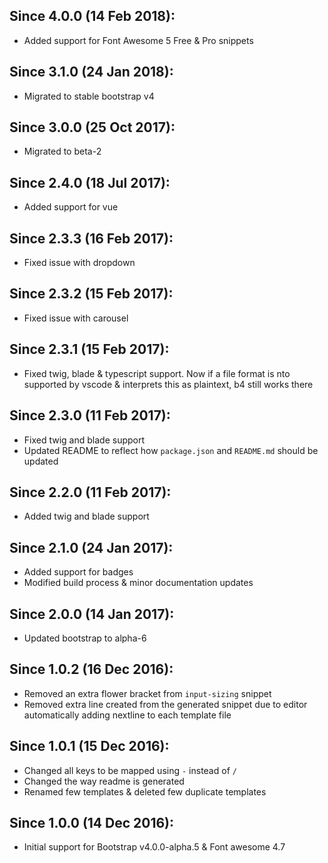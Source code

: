 ## Since 4.0.0 (14 Feb 2018):

  - Added support for Font Awesome 5 Free & Pro snippets

## Since 3.1.0 (24 Jan 2018):

  - Migrated to stable bootstrap v4

## Since 3.0.0 (25 Oct 2017):

  - Migrated to beta-2

## Since 2.4.0 (18 Jul 2017):

  - Added support for vue

## Since 2.3.3 (16 Feb 2017):
  
  - Fixed issue with dropdown

## Since 2.3.2 (15 Feb 2017):
  
  - Fixed issue with carousel

## Since 2.3.1 (15 Feb 2017):
  
  - Fixed twig, blade & typescript support. Now if a file format is nto supported by vscode & interprets this as plaintext, b4 still works there

## Since 2.3.0 (11 Feb 2017):
  
  - Fixed twig and blade support
  - Updated README to reflect how `package.json` and `README.md` should be updated

## Since 2.2.0 (11 Feb 2017):
  
  - Added twig and blade support

## Since 2.1.0 (24 Jan 2017):
  
  - Added support for badges
  - Modified build process & minor documentation updates

## Since 2.0.0 (14 Jan 2017):
  
  - Updated bootstrap to alpha-6

## Since 1.0.2 (16 Dec 2016):
  
  - Removed an extra flower bracket from `input-sizing` snippet
  - Removed extra line created from the generated snippet due to editor automatically adding nextline to each template file
  
## Since 1.0.1 (15 Dec 2016):
  
  - Changed all keys to be mapped using `-` instead of `/`
  - Changed the way readme is generated
  - Renamed few templates & deleted few duplicate templates
  
## Since 1.0.0 (14 Dec 2016):
  
  - Initial support for Bootstrap v4.0.0-alpha.5 & Font awesome 4.7
